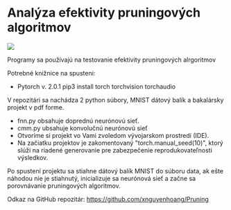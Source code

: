 # Analýza efektivity pruningových algoritmov
![](https://img.shields.io/badge/PyTorch-v.%202.0.1-orange)

Programy sa používajú na testovanie efektivity pruningových alrgoritmov

Potrebné knižnice na spusteni:<br />
- Pytorch v. 2.0.1  pip3 install torch torchvision torchaudio

V repozitári sa nachádza 2 python súbory, MNIST dátový balík a bakalársky projekt v pdf forme.

- fnn.py obsahuje doprednú neurónovú sieť.
- cmm.py ubsahuje konvolučnú neurónovú sieť
- Otvoríme si projekt vo Vami zvoledom vývojarskom prostredí (IDE).
- Na začiatku projektov je zakomentovaný "torch.manual_seed(10)", ktorý slúži na riadené generovanie pre zabezpečenie reprodukovateľnosti výsledkov.

Po spustení projektu sa stiahne dátový balík MNIST do súboru data, ak ešte náhodou nie je stiahnutý, inicializuje sa neurónová sieť a začne sa porovnávanie pruningových algoritmov.

Odkaz na GitHub repozitár: https://github.com/xnguyenhoang/Pruning
